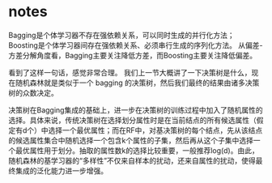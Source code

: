 # notes

Bagging是个体学习器不存在强依赖关系，可以同时生成的并行化方法；Boosting是个体学习器间存在强依赖关系、必须串行生成的序列化方法。
从偏差-方差分解角度看，Bagging主要关注降低方差，而Boosting主要关注降低偏差。

看到了这样一句话，感觉非常合理。
我们上一节大概讲了一下决策树是什么，现在随机森林就是类似于一个 bagging 的决策树，然后我们最终的结果由诸多决策树的众数决定。

决策树在Bagging集成的基础上，进一步在决策树的训练过程中加入了随机属性的选择。具体来说，传统决策树在选择划分属性时是在当前结点的所有候选属性（假定有d个）中选择一个最优属性；而在RF中，对基决策树的每个结点，先从该结点的候选属性集合中随机选择一个包含k个属性的子集，然后再从这个子集中选择一个最优属性用于划分。抽取的属性数k的选择比较重要，一般推荐log(d)。由此，随机森林的基学习器的“多样性”不仅来自样本的扰动，还来自属性的扰动，使得最终集成的泛化能力进一步增强。